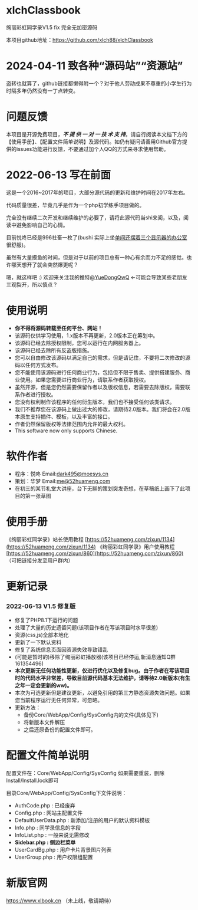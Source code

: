 # xlchClassbook
绚丽彩虹同学录V1.5 fix 完全无加密源码

本项目github地址：https://github.com/xlch88/xlchClassbook

# 2024-04-11 致各种“源码站”“资源站”
盗转也就算了，github链接都懒得附一个？对于他人劳动成果不尊重的小学生行为时隔多年仍然没有一丁点转变。

# 问题反馈
本项目是开源免费项目，_**不 提 供 一 对 一 技 术 支 持**_。请自行阅读本文档下方的【使用手册】、【配置文件简单说明】及源代码。如仍有疑问请善用Github官方提供的issues功能进行反馈，不要通过加个人QQ的方式来寻求使用帮助。

# 2022-06-13 写在前面
这是一个2016~2017年的项目，大部分源代码的更新和维护时间在2017年左右。

代码质量很差，毕竟几乎是作为一个php初学练手项目做的。

完全没有继续二次开发和继续维护的必要了，请将此源代码当shi来阅，以及，阅读中避免影响自己的心情。

目前悦咚已经是996社畜一枚了(bushi 实际上坐[单间还摆着三个显示器的办公室](https://twitter.com/YueDongQwQ/status/1523598759682138112)很舒服)。

虽然有大量摸鱼的时间，但是对于以前的项目总有一种心有余而力不足的感觉。也许哪天想开了就会突然爆更呢？

嗯，就这样吧 :) 欢迎来关注我的推特[@YueDongQwQ](https://twitter.com/YueDongQwQ) <-可能会导致某些老朋友三观裂开，所以慎点？

# 使用说明
 - **你不得将源码转载至任何平台、网站！**
 - 该源码仅供学习使用，1.x版本不再更新，2.0版本正在筹划中。
 - 该源码已经去除授权限制，您可以运行在内网服务器上。
 - 该源码已经去除所有反盗版措施。
 - 您可以自由修改该源码以满足自己的需求，但是请记住，不要将二次修改的源码以任何方式发布。
 - 您不能使用该源码进行任何商业行为，包括但不限于售卖、提供搭建服务、商业使用。如果您需要进行商业行为，请联系作者获取授权。
 - 虽然开源，但是您仍然需要保留作者以及版权信息，若需要去除版权，需要联系作者进行授权。
 - 您没有权利制作该程序的任何衍生版本，我们也不接受任何该类请求。
 - 我们不推荐您在该源码上做出过大的修改，请期待2.0版本。我们将会在2.0版本原生支持插件、模板，以及丰富的接口。
 - 作者仍然保留版权等法律范围内允许的最大权利。
 - This software now only supports Chinese.
 
# 软件作者
 - 程序：悦咚   Email:dark495@moesys.cn
 - 策划：华梦   Email:me@52huameng.com
 - 在初三的某节礼堂大讲座，台下无聊的策划突发奇想，在草稿纸上画下了此项目的第一张草图

# 使用手册
《绚丽彩虹同学录》站长使用教程 [https://52huameng.com/zixun/1134](https://52huameng.com/zixun/1134)
《绚丽彩虹同学录》用户使用教程 [https://52huameng.com/zixun/860](https://52huameng.com/zixun/860) （可把链接分发至用户群内）

# 更新记录
### 2022-06-13 V1.5 修复版
 - 修复了PHP8.1下运行的问题
 - 处理了大量的历史遗留问题(该项目作者在写该项目时水平很差)
 - 资源(css,js)全部本地化
 - 更新了一下默认资料
 - 修复了系统信息页面因资源失效导致错乱
 - (可能是暂时的)移除了绚丽彩虹播放器(该项目已经停运,新消息通知Q群161354496)
 - **本次更新无任何功能性更新，仅进行优化以及修复bug。由于作者在写该项目时的代码水平非常差，导致目前源代码基本无法维护，请等待2.0新版本(有生之年一定会更新的ww)。**
 - 本次为可选更新但是建议更新，以避免引用的第三方静态资源失效问题。如果您当前程序运行无任何异常，可忽略。
 - 更新方法：
    - 备份Core/WebApp/Config/SysConfig内的文件(具体见下)
    - 将新版本文件解压
    - 之后还原备份的配置文件即可。

# 配置文件简单说明
配置文件在：Core/WebApp/Config/SysConfig
如果需要重装，删除Install/Install.lock即可

目录Core/WebApp/Config/SysConfig下文件说明：
 - AuthCode.php : 已经废弃
 - Config.php : 网站主配置文件
 - DefaultUserData.php : 新添加/注册的用户的默认资料模板
 - Info.php : 同学录信息的字段
 - InfoList.php : 一般来说无需修改
 - **Sidebar.php : 侧边栏菜单**
 - UserCardBg.php : 用户卡片背景图片列表
 - UserGroup.php : 用户权限组配置

# 新版官网
https://www.xlbook.cn
（未上线，敬请期待）
